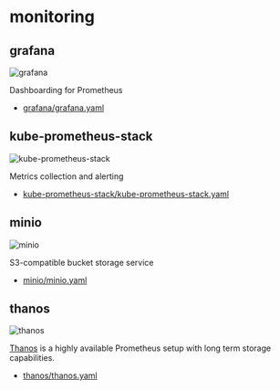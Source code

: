 # monitoring

## grafana

![grafana](https://i.imgur.com/hTo49Uo.png)

Dashboarding for Prometheus

* [grafana/grafana.yaml](grafana/grafana.yaml)

## kube-prometheus-stack

![kube-prometheus-stack](https://i.imgur.com/xFOepF3.png)

Metrics collection and alerting

* [kube-prometheus-stack/kube-prometheus-stack.yaml](prometheus-operator/prometheus-operator.yaml)

## minio

![minio](https://i.imgur.com/RF0aYAg.png)

S3-compatible bucket storage service

* [minio/minio.yaml](minio/minio.yaml)

## thanos

![thanos](https://i.imgur.com/IeWqEIB.png)

[Thanos](https://github.com/thanos-io/thanos) is a highly available Prometheus setup with long term storage capabilities.

* [thanos/thanos.yaml](thanos/thanos.yaml)
